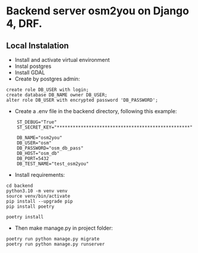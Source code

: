 # Backend server osm2you on Django 4, DRF.

## Local Instalation
- Install and activate virtual environment
- Instal postgres
- Install GDAL
- Create by postgres admin:

```
create role DB_USER with login;
create database DB_NAME owner DB_USER;
alter role DB_USER with encrypted password 'DB_PASSWORD';
```

- Create a .env file in the backend directory, following this example:
```
    ST_DEBUG="True"
    ST_SECRET_KEY="**************************************************"

    DB_NAME="osm2you"
    DB_USER="osm"
    DB_PASSWORD="osm_db_pass"
    DB_HOST="osm_db"
    DB_PORT=5432
    DB_TEST_NAME="test_osm2you"
```

- Install requirements:

```
cd backend
python3.10 -m venv venv
source venv/bin/activate
pip install --upgrade pip
pip install poetry

poetry install
```

- Then make  manage.py in project folder:
```
poetry run python manage.py migrate  
poetry run python manage.py runserver
```
